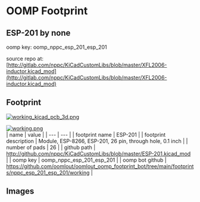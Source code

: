 # OOMP Footprint  
## ESP-201  by none  
  
oomp key: oomp_nppc_esp_201_esp_201  
  
source repo at: [http://gitlab.com/nppc/KiCadCustomLibs/blob/master/XFL2006-inductor.kicad_mod](http://gitlab.com/nppc/KiCadCustomLibs/blob/master/XFL2006-inductor.kicad_mod)  
## Footprint  
  
[![working_kicad_pcb_3d.png](working_kicad_pcb_3d_600.png)](working_kicad_pcb_3d.png)  
  
[![working.png](working_600.png)](working.png)  
| name | value | 
| --- | --- | 
| footprint name | ESP-201 | 
| footprint description | Module, ESP-8266, ESP-201, 26 pin, through hole, 0.1 inch | 
| number of pads | 26 | 
| github path | http://github.com/nppc/KiCadCustomLibs/blob/master/ESP-201.kicad_mod | 
| oomp key | oomp_nppc_esp_201_esp_201 | 
| oomp bot github | https://github.com/oomlout/oomlout_oomp_footprint_bot/tree/main/footprints/nppc_esp_201_esp_201/working | 
## Images  
